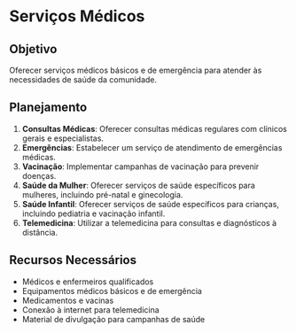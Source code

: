 
# Serviços Médicos

## Objetivo
Oferecer serviços médicos básicos e de emergência para atender às necessidades de saúde da comunidade.

## Planejamento
1. **Consultas Médicas**: Oferecer consultas médicas regulares com clínicos gerais e especialistas.
2. **Emergências**: Estabelecer um serviço de atendimento de emergências médicas.
3. **Vacinação**: Implementar campanhas de vacinação para prevenir doenças.
4. **Saúde da Mulher**: Oferecer serviços de saúde específicos para mulheres, incluindo pré-natal e ginecologia.
5. **Saúde Infantil**: Oferecer serviços de saúde específicos para crianças, incluindo pediatria e vacinação infantil.
6. **Telemedicina**: Utilizar a telemedicina para consultas e diagnósticos à distância.

## Recursos Necessários
- Médicos e enfermeiros qualificados
- Equipamentos médicos básicos e de emergência
- Medicamentos e vacinas
- Conexão à internet para telemedicina
- Material de divulgação para campanhas de saúde
